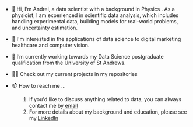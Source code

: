 - 👋 Hi, I’m Andrei, a data scientist with a background in Physics . As a physicist, I am experienced in scientific data analysis, which includes handling experimental data, building models for real-world problems, and uncertainty estimation.  
- 👀 I'm interested in the applications of data science to digital marketing healthcare and computer vision.
- 🥇 I’m currently working towards my Data Science postgraduate qualification from the University of St Andrews.
- 👨‍🔬 Check out my current projects in my repositories
- 📫 How to reach me ...

  <ul>

  1. If you'd like to discuss anything related to data, you can always contact me by [email](andreibleahu@gmail.com)
  2. For more details about my background and education, please see my [LinkedIn](https://www.linkedin.com/in/andrei-bleahu-978896119/)
  
    
  </ul>
<!---
Geist2307/Geist2307 is a ✨ special ✨ repository because its `README.md` (this file) appears on your GitHub profile.
You can click the Preview link to take a look at your changes.
--->
